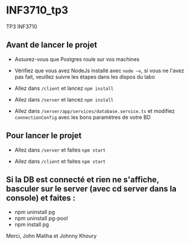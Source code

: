 # INF3710_tp3

TP3 INF3710 

## Avant de lancer le projet
- Assurez-vous que Postgres roule sur vos machines 

- Vérifiez que vous avez NodeJs installé avec `node –v`, si vous ne l'avez pas fait, veuillez suivre les étapes dans les dispos du labo

- Allez dans `/client`  et lancez `npm install`

- Allez dans `/server` et lancez `npm install​`

- Allez dans `/server/app/services/database.service.ts` et modifiez `connectionConfig` avec les bons paramètres de votre BD​

## Pour lancer le projet

- Allez dans `/server` et faites `npm start`​

- Allez dans `/client` et faites `npm start`​

## Si la  DB est connecté et rien ne s'affiche, basculer sur le server (avec cd server dans la console) et faites : 
- npm uninstall pg
- npm uninstall pg-pool
- npm install pg 

Merci, 
John Maliha et Johnny Khoury